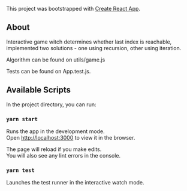 This project was bootstrapped with [Create React App](https://github.com/facebook/create-react-app).

## About

Interactive game witch determines whether last index is reachable, implemented two solutions - one using recursion, other using iteration.<br />

Algorithm can be found on utils/game.js<br />

Tests can be found on App.test.js.<br />

## Available Scripts

In the project directory, you can run:

### `yarn start`

Runs the app in the development mode.<br />
Open [http://localhost:3000](http://localhost:3000) to view it in the browser.

The page will reload if you make edits.<br />
You will also see any lint errors in the console.

### `yarn test`

Launches the test runner in the interactive watch mode.

